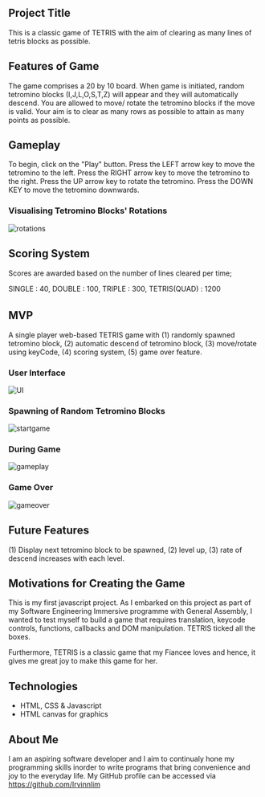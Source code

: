 ## Project Title
This is a classic game of TETRIS with the aim of clearing as many lines of tetris blocks as possible.

## Features of Game
The game comprises a 20 by 10 board. When game is initiated, random tetromino blocks (I,J,L,O,S,T,Z) will appear and they will automatically descend. You are allowed to move/ rotate the tetromino blocks if the move is valid. Your aim is to clear as many rows as possible to attain as many points as possible.

## Gameplay
To begin, click on the "Play" button.
Press the LEFT arrow key to move the tetromino to the left.
Press the RIGHT arrow key to move the tetromino to the right.
Press the UP arrow key to rotate the tetromino.
Press the DOWN KEY to move the tetromino downwards.

### Visualising Tetromino Blocks' Rotations
![rotations](https://user-images.githubusercontent.com/110525418/206441031-652a646b-a190-4fc9-b499-c93c2c5f2fcb.png)

## Scoring System
Scores are awarded based on the number of lines cleared per time;

SINGLE       : 40,
DOUBLE       : 100,
TRIPLE       : 300,
TETRIS(QUAD) : 1200

######

## MVP
A single player web-based TETRIS game with (1) randomly spawned tetromino block, (2) automatic descend of tetromino block, (3) move/rotate using keyCode, (4) scoring system, (5) game over feature.

### User Interface
![UI](https://user-images.githubusercontent.com/110525418/206442362-4c946f12-80b0-4345-a9be-9ebccb35316c.png)

### Spawning of Random Tetromino Blocks
![startgame](https://user-images.githubusercontent.com/110525418/206442612-332317bc-7548-45be-a2b7-f60a05ffb870.png)

### During Game
![gameplay](https://user-images.githubusercontent.com/110525418/206446693-ee859038-dd72-4872-8ead-f642b75709bb.png)

### Game Over
![gameover](https://user-images.githubusercontent.com/110525418/206446617-95fb5630-dcea-461d-9cbc-22fcd454eb00.png)

## Future Features
(1) Display next tetromino block to be spawned, (2) level up, (3) rate of descend increases with each level.

## Motivations for Creating the Game
This is my first javascript project. As I embarked on this project as part of my Software Engineering Immersive programme with General Assembly, I wanted to test myself to build a game that requires translation, keycode controls, functions, callbacks and DOM manipulation. TETRIS ticked all the boxes. 

Furthermore, TETRIS is a classic game that my Fiancee loves and hence, it gives me great joy to make this game for her.

## Technologies
- HTML, CSS & Javascript
- HTML canvas for graphics

## About Me
I am an aspiring software developer and I aim to continualy hone my programming skills inorder to write programs that bring convenience and joy to the everyday life. My GitHub profile can be accessed via https://github.com/Irvinnlim
